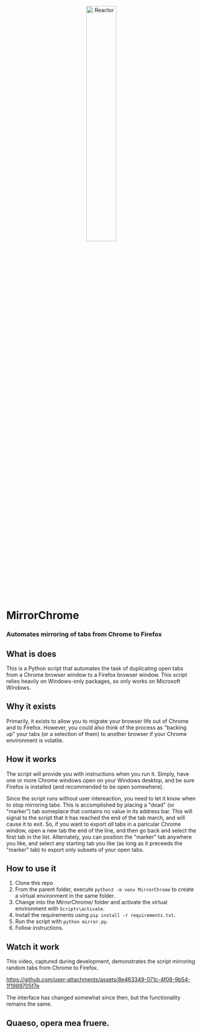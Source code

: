 <p align="center">
  <a href="https://rclone.org/">
    <img width="40%" alt="Reactor" src="https://github.com/user-attachments/assets/fbc5458a-a33e-403e-b3da-a4513be12172">
  </a>
</p>

# MirrorChrome
### Automates mirroring of tabs from Chrome to Firefox

## What is does

This is a Python script that automates the task of duplicating open tabs from a Chrome browser window to a Firefox browser window.  This script relies heavily on Windows-only packages, so only works on Microsoft Windows.

## Why it exists

Primarily, it exists to allow you to migrate your browser life out of Chrome and to Firefox.  However, you could also think of the process as "backing up" your tabs (or a selection of them) to another browser if your Chrome environment is volatile.

## How it works

The script will provide you with instructions when you run it.  Simply, have one or more Chrome windows open on your Windows desktop, and be sure Firefox is installed (and recommended to be open somewhere).

Since the script runs without user intereaction, you need to let it know when to stop mirroring tabs.  This is accomplished by placing a "dead" (or "marker") tab someplace that contains no value in its address bar.  This will signal to the script that it has reached the end of the tab march, and will cause it to exit.  So, if you want to export _all_ tabs in a paricular Chrome window, open a new tab the end of the line, and then go back and select the first tab in the list.  Alternately, you can position the "marker" tab anywhere you like, and select any starting tab you like (as long as it preceeds the "marker" tab) to export only subsets of your open tabs.

## How to use it

1. Clone this repo
2. From the parent folder, execute `python3 -m venv MirrorChrome` to create a virtual environment in the same folder.
3. Change into the MirrorChrome/ folder and activate the virtual environment with `Scripts\activate`.
4. Install the requirements using `pip install -r requirements.txt`.
5. Run the script with `python mirror.py`.
6. Follow instructions.

## Watch it work

This video, captured during development, demonstrates the script mirroring random tabs from Chrome to Firefox.

https://github.com/user-attachments/assets/8e463349-071c-4f08-9b54-1f1989705f7e

The interface has changed somewhat since then, but the functionality remains the same.

## Quaeso, opera mea fruere.
